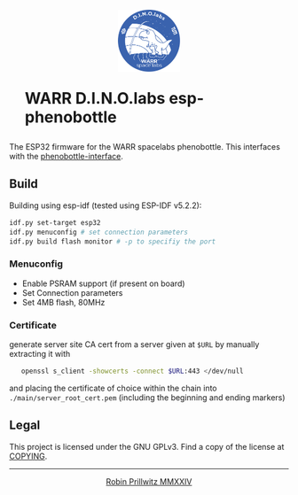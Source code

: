 <p align="center">
    <img style="height: 8em" src="./tools/assets/dinolabsBlue.svg"/>
    <h1 style="margin: 1em">WARR D.I.N.O.labs esp-phenobottle</h1>
</p>

The ESP32 firmware for the WARR spacelabs phenobottle.
This interfaces with the [phenobottle-interface](https://github.com/playduck/phenobottle-interface).

## Build

Building using esp-idf (tested using ESP-IDF v5.2.2):
```bash
idf.py set-target esp32
idf.py menuconfig # set connection parameters
idf.py build flash monitor # -p to specifiy the port
```

### Menuconfig

- Enable PSRAM support (if present on board)
- Set Connection parameters
- Set 4MB flash, 80MHz

### Certificate

generate server site CA cert from a server given at `$URL` by manually extracting it with
```bash
   openssl s_client -showcerts -connect $URL:443 </dev/null
```
and placing the certificate of choice within the chain into `./main/server_root_cert.pem` (including the beginning and ending markers)

## Legal

This project is licensed under the GNU GPLv3.
Find a copy of the license at [COPYING](./COPYING).

---

<p align="center">
    <a href="https://robin-prillwitz.de">Robin Prillwitz MMXXIV</a>
</p>
